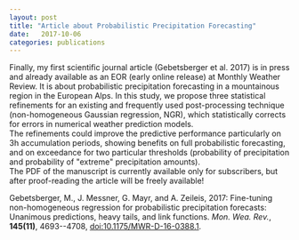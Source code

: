 ```yaml
---
layout: post
title: "Article about Probabilistic Precipitation Forecasting"
date:   2017-10-06 
categories: publications
---
```

Finally, my first scientific journal article (Gebetsberger et al. 2017) is in press and already available as an EOR (early online release) at Monthly Weather Review. It is about probabilistic precipitation forecasting in a mountainous region in the European Alps. In this study, we propose three statistical refinements for an existing and frequently used post-processing technique (non-homogeneous Gaussian regression, NGR), which statistically corrects for errors in numerical weather prediction models.  
The refinements could improve the predictive performance particularly on 3h accumulation periods, showing benefits on full probabilistic forecasting, and on exceedance for two particular thresholds (probability of precipitation and probability of "extreme" precipitation amounts).  
The PDF of the manuscript is currently available only for subscribers, but after proof-reading the article will be freely available!

Gebetsberger, M., J. Messner, G. Mayr, and A. Zeileis, 2017: Fine-tuning non-homogeneous regression for probabilistic precipitation forecasts: Unanimous predictions, heavy tails, and link functions. _Mon. Wea. Rev._, **145(11)**, 4693--4708, [doi:10.1175/MWR-D-16-0388.1][DOI].

[DOI]: https://doi.org/10.1175/MWR-D-16-0388.1